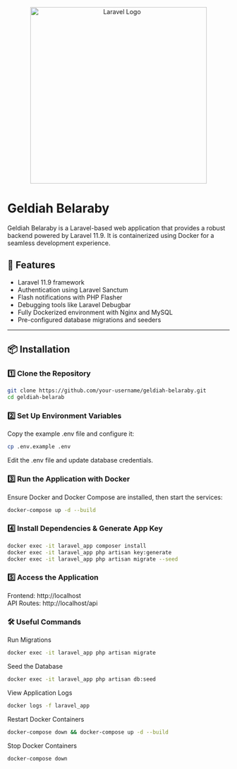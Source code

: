 <p align="center"><a href="https://laravel.com" target="_blank"><img src="https://raw.githubusercontent.com/laravel/art/master/logo-lockup/5%20SVG/2%20CMYK/1%20Full%20Color/laravel-logolockup-cmyk-red.svg" width="400" alt="Laravel Logo"></a></p>

# Geldiah Belaraby

Geldiah Belaraby is a Laravel-based web application that provides a robust backend powered by Laravel 11.9. It is containerized using Docker for a seamless development experience.

## 🚀 Features
- Laravel 11.9 framework
- Authentication using Laravel Sanctum
- Flash notifications with PHP Flasher
- Debugging tools like Laravel Debugbar
- Fully Dockerized environment with Nginx and MySQL
- Pre-configured database migrations and seeders

---

## 📦 Installation

### 1️⃣ Clone the Repository
```bash
git clone https://github.com/your-username/geldiah-belaraby.git
cd geldiah-belarab
```

### 2️⃣ Set Up Environment Variables
Copy the example .env file and configure it:
```bash
cp .env.example .env
```
Edit the .env file and update database credentials.

### 3️⃣ Run the Application with Docker
Ensure Docker and Docker Compose are installed, then start the services:
```bash
docker-compose up -d --build
```


### 4️⃣ Install Dependencies & Generate App Key
```bash
docker exec -it laravel_app composer install
docker exec -it laravel_app php artisan key:generate
docker exec -it laravel_app php artisan migrate --seed
```
### 5️⃣ Access the Application
Frontend: http://localhost <br>
API Routes: http://localhost/api


### 🛠 Useful Commands
Run Migrations
```bash
docker exec -it laravel_app php artisan migrate
```

Seed the Database
```bash
docker exec -it laravel_app php artisan db:seed
```

View Application Logs
```bash
docker logs -f laravel_app
```


Restart Docker Containers
```bash
docker-compose down && docker-compose up -d --build
```

Stop Docker Containers
```bash
docker-compose down
```

